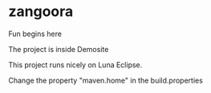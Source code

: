 # zangoora
Fun begins here

The project is inside Demosite

This project runs nicely on Luna Eclipse.

Change the property "maven.home" in the build.properties
